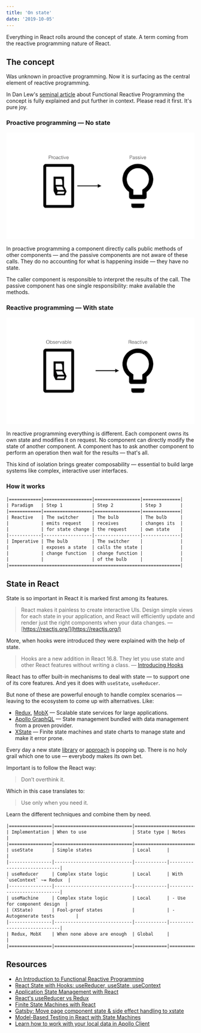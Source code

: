 ```yaml
---
title: 'On state'
date: '2019-10-05'
---
```


Everything in React rolls around the concept of state. A term coming from the reactive programming nature of React.

<!--more-->

## The concept

Was unknown in proactive programming. Now it is surfacing as the central element of reactive programming.

In Dan Lew's [seminal article](https://blog.danlew.net/2017/07/27/an-introduction-to-functional-reactive-programming/) about Functional Reactive Programming the concept is fully explained and put further in context. Please read it first. It's pure joy.

### Proactive programming &mdash; No state

![Proactive](proactive.png)

In proactive programming a component directly calls public methods of other components &mdash; and the passive components are not aware of these calls. They do no accounting for what is happening inside &mdash; they have no state. 

The caller component is responsible to interpret the results of the call. The passive component has one single responsibility: make available the methods.

### Reactive programming &mdash; With state

![Reactive](reactive.png)

In reactive programming everything is different. Each component owns its own state and modifies it on request. No component can directly modify the state of another component. A component has to ask another component to perform an operation then wait for the results &mdash; that's all.

This kind of isolation brings greater composability &mdash; essential to build large systems like complex, interactive user interfaces.

### How it works

```
|============|==================|=================|==============|
| Paradigm   | Step 1           | Step 2          | Step 3       |
|============|==================|=================|==============|
| Reactive   | The switcher     | The bulb        | The bulb     |
|            | emits request    | receives        | changes its  |
|            | for state change | the request     | own state    |
|------------|------------------|-----------------|--------------|
| Imperative | The bulb         | The switcher    |              |
|            | exposes a state  | calls the state |              |
|            | change function  | change function |              |
|            |                  | of the bulb     |              |
|================================================================|
```

## State in React

State is so important in React it is marked first among its features.

> React makes it painless to create interactive UIs. Design simple views for each state in your application, and React will efficiently update and render just the right components when your data changes. &mdash; [https://reactjs.org/](https://reactjs.org/)

More, when hooks were introduced they were explained with the help of state. 

> Hooks are a new addition in React 16.8. They let you use state and other React features without writing a class. &mdash; [Introducing Hooks](https://reactjs.org/docs/hooks-intro.html)

React has to offer built-in mechanisms to deal with state &mdash; to support one of its core features. And yes it does with `useState`, `useReducer`. 

But none of these are powerful enough to handle complex scenarios &mdash; leaving to the ecosystem to come up with  alternatives. Like:

- [Redux](https://redux.js.org/), [MobX](https://mobx.js.org/) &mdash; Scalable state services for large applications.
- [Apollo GraphQL](https://www.apollographql.com/docs/react/essentials/local-state/) &mdash; State management bundled with data management from a proven provider.
- [XState](https://css-tricks.com/finite-state-machines-with-react/) &mdash; Finite state machines and state charts to manage state and make it error prone.

Every day a new state [library](https://twitter.com/DavidKPiano/status/1180174113954029570) or [approach](https://twitter.com/dai_shi/status/1178106720108679168) is popping up. There is no holy grail which one to use &mdash; everybody makes its own bet.

Important is to follow the React way: 

> Don’t overthink it. 

Which in this case translates to:

> Use only when you need it.

Learn the different techniques and combine them by need.

```
|================|=============================|===========================================
| Implementation | When to use                 | State type | Notes                       |
|================|=============================|===========================================
| useState       | Simple states               | Local      |                             |
|----------------|-----------------------------|------------|-----------------------------|
| useReducer     | Complex state logic         | Local      | With `useContext` ~= Redux  |
|----------------|-----------------------------|------------|-----------------------------|
| useMachine     | Complex state logic         | Local      | - Use for component design  |
| (XState)       | Fool-proof states           |            | - Autogenerate tests        |
|----------------|-----------------------------|------------|-----------------------------|
| Redux, MobX    | When none above are enough  | Global     |                             |
|================|=============================|============|=============================|
```

## Resources

- [An Introduction to Functional Reactive Programming](https://blog.danlew.net/2017/07/27/an-introduction-to-functional-reactive-programming/)
- [React State with Hooks: useReducer, useState, useContext](https://www.robinwieruch.de/react-state-usereducer-usestate-usecontext/)
- [Application State Management with React](https://kentcdodds.com/blog/application-state-management-with-react)
- [React's useReducer vs Redux](https://www.robinwieruch.de/redux-vs-usereducer/)
- [Finite State Machines with React](https://css-tricks.com/finite-state-machines-with-react/)
- [Gatsby: Move page component state & side effect handling to xstate](https://github.com/gatsbyjs/gatsby/pull/11897)
- [Model-Based Testing in React with State Machines](https://css-tricks.com/model-based-testing-in-react-with-state-machines/)
- [Learn how to work with your local data in Apollo Client](https://www.apollographql.com/docs/react/essentials/local-state/)